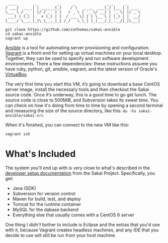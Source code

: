      ____        _         _      _              _ _     _      
    / ___|  __ _| | ____ _(_)    / \   _ __  ___(_) |__ | | ___ 
    \___ \ / _` | |/ / _` | |   / _ \ | '_ \/ __| | '_ \| |/ _ \
     ___) | (_| |   < (_| | |  / ___ \| | | \__ \ | |_) | |  __/
    |____/ \__,_|_|\_\__,_|_| /_/   \_\_| |_|___/_|_.__/|_|\___|

    git clone https://github.com/zathomas/sakai-ansible
    cd sakai-ansible
    vagrant up

[Ansible](http://www.ansible.com) is a tool for automating server provisioning and configuration. [Vagrant](http://www.vagrantup.com) is a front-end for setting up virtual machines on your local desktop. Together, they can be used to specify and run software development environments. There a few dependencies: these instructions assume you have ruby, python, git, ansible, vagrant, and the latest version of Oracle's [VirtualBox](https://www.virtualbox.org/wiki/Downloads).

The very first time you start this VM, it’s going to download a base CentOS server image, install the necessary tools and then checkout the Sakai source code. Once it’s underway, this is a good time to go get lunch. The source code is close to 500MiB, and Subversion takes its sweet time. You can check on how it's doing from time to time by opening a second terminal and measuring the size of the source directory, like this: `du -hs sakai-ansible/sakai-src`

When it's finished, you can connect to the new VM like this:

    vagrant ssh

# What's Included
The system you'll end up with is very close to what's described in the [developer setup documentation](https://confluence.sakaiproject.org/display/BOOT/Development+Environment+Setup+Walkthrough) from the Sakai Project. Specifically, you get:

* Java (SDK)
* Subversion for version control
* Maven for build, test, and deploy
* Tomcat for the runtime container
* MySQL for the dabase backend
* Everything else that usually comes with a CentOS 6 server

One thing I _didn't_ bother to include is Eclipse and the extras that you'd use with it, because Vagrant creates headless machines, and any IDE that you decide to use will still be run from your host machine.
